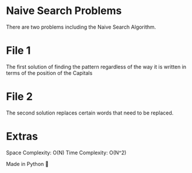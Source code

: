 # Naive Search Problems 

There are two problems including the Naive Search Algorithm. 


# File 1 

The first solution of finding the pattern regardless of the way it is written in terms of the position of the Capitals


# File 2 

The second solution replaces certain words that need to be replaced.


# Extras 

Space Complexity: O(N) 
Time Complexity: O(N^2)

Made in Python 🐍
